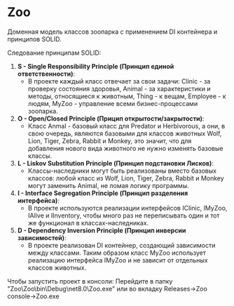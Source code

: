 # Zoo
Доменная модель классов зоопарка с применением DI контейнера и принципов SOLID.

Следование принципам SOLID:
1. **S - Single Responsibility Principle (Принцип единой ответственности)**:
   - В проекте каждый класс отвечает за свои задачи: Clinic - за проверку состояния здоровья, Animal - за характеристики и методы, относящиеся к животным, Thing - к вещам, Employee - к людям, MyZoo - управление всеми бизнес-процессами зоопарка.
2. **O - Open/Closed Principle (Прицип открытости/закрытости)**:
   - Класс Anmal - базовый класс для Predator и Herbivorous, а они, в свою очередь, являются базовыми для классов животных Wolf, Lion, Tiger, Zebra, Rabbit и Monkey, это значит, что для добавления нового вида животного не нужно изменять базовые классы.
3. **L - Liskov Substitution Principle (Принцип подстановки Лисков)**:
   - Классы-наследники могут быть реализованы вместо базовых классов: любой класс из Wolf, Lion, Tiger, Zebra, Rabbit и Monkey могут заменить Animal, не ломая логику программы.
4. **I - Interface Segregation Principle (Принцип разделения  интерфейса)**:
   - В проекте используются реализации интерфейсов IClinic, IMyZoo, IAlive и IInventory, чтобы много раз не переписывать один и тот же функционал в классах-наследниках.
5. **D - Dependency Inversion Principle (Принцип инверсии зависимостей)**:
   - В проекте реализован DI контейнер, создающий зависимости между классами. Таким образом класс MyZoo использует реализацию интерфейса IMyZoo и не зависит от отдельных классов животных.
  
Чтобы запустить проект в консоли:
Перейдите в папку "Zoo\Zoo\bin\Debug\net8.0\Zoo.exe" или во вкладку Releases->Zoo console->Zoo.exe
